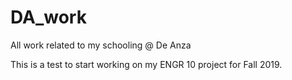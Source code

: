 # DA_work
All work related to my schooling @ De Anza

This is a test to start working on my ENGR 10 project for Fall 2019.
